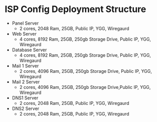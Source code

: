 # ISP Config Deployment Structure 

- Panel Server 
	- 2 cores, 2048 Ram, 25GB, Public IP, YGG, Wiregaurd 
- Web Server 
	- 4 cores, 8192 Ram, 25GB, 250gb Storage Drive, Public IP, YGG, Wiregaurd 
- Database Server 
	- 4 cores, 8192 Ram, 25GB, 250gb Storage Drive, Public IP, YGG, Wiregaurd 
- Mail 1 Server 
	- 2 cores, 4096 Ram, 25GB, 250gb Storage Drive, Public IP, YGG, Wiregaurd 
- Mail 2 Server 
	- 2 cores, 4096 Ram, 25GB, 250gb Storage Drive,Public IP, YGG, Wiregaurd 
- DNS1 Server 
	- 2 cores, 2048 Ram, 25GB, Public IP, YGG, Wiregaurd 
- DNS2 Server 
	- 2 cores, 2048 Ram, 25GB, Public IP, YGG, Wiregaurd 
